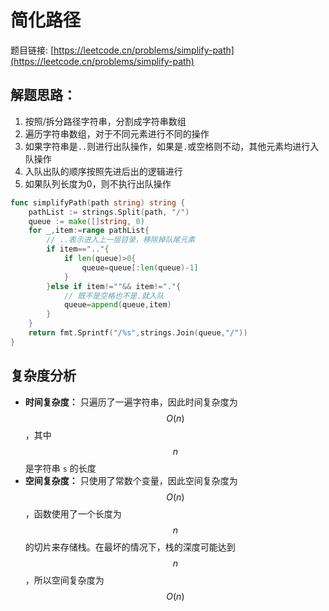 # 简化路径

题目链接: [https://leetcode.cn/problems/simplify-path](https://leetcode.cn/problems/simplify-path)

## 解题思路：

1. 按照/拆分路径字符串，分割成字符串数组
2. 遍历字符串数组，对于不同元素进行不同的操作
3. 如果字符串是`..`则进行出队操作，如果是`.`或空格则不动，其他元素均进行入队操作
4. 入队出队的顺序按照先进后出的逻辑进行
5. 如果队列长度为0，则不执行出队操作


```go
func simplifyPath(path string) string {
	pathList := strings.Split(path, "/")
	queue := make([]string, 0)
	for _,item:=range pathList{
        // ..表示进入上一层目录，移除掉队尾元素
		if item==".."{
			if len(queue)>0{
				queue=queue[:len(queue)-1]
			}
		}else if item!=""&& item!="."{
            // 既不是空格也不是.就入队
			queue=append(queue,item)
		}
	}
	return fmt.Sprintf("/%s",strings.Join(queue,"/"))
}
```

## 复杂度分析

- **时间复杂度：** 只遍历了一遍字符串，因此时间复杂度为 $$O(n)$$，其中 $$n$$ 是字符串 `s` 的长度
- **空间复杂度：** 只使用了常数个变量，因此空间复杂度为 $$O(n)$$，函数使用了一个长度为 $$n$$ 的切片来存储栈。在最坏的情况下，栈的深度可能达到 $$n$$，所以空间复杂度为 $$O(n)$$
